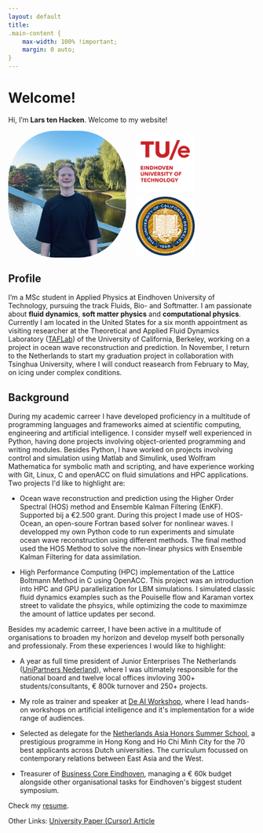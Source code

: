 ```yaml
---
layout: default
title:
.main-content { 
    max-width: 100% !important; 
    margin: 0 auto;
}
---
```

# Welcome!

Hi, I’m **Lars ten Hacken**. Welcome to my website!

<div style="display: flex; align-items: center; gap: 20px;">
  <img src="assets/profile.jpeg" alt="Profile picture" style="width: 240px; border-radius: 40%;">
  <div style="display: flex; flex-direction: column; gap: 10px;">
    <img src="assets/TUE.png" alt="TU Delft logo" style="width: 120px;">
    <img src="assets/Berkeley.png" alt="UC Berkeley logo" style="width: 120px;">
    </div>
</div>

## Profile
I’m a MSc student in Applied Physics at Eindhoven University of Technology, pursuing the track Fluids, Bio- and Softmatter. I am passionate about **fluid dynamics**, **soft matter physics** and **computational physics**. Currently I am located in the United States for a six month appointment as visiting researcher at the Theoretical and Applied Fluid Dynamics Laboratory ([TAFLab](https://taflab.berkeley.edu/)) of the University of California, Berkeley, working on a project in ocean wave reconstruction and prediction. In November, I return to the Netherlands to start my graduation project in collaboration with Tsinghua University, where I will conduct reasearch from February to May, on icing under complex conditions.

## Background 
During my academic carreer I have developed proficiency in a multitude of programming languages and frameworks aimed at scientific computing, engineering and artificial intelligence. I consider myself well experienced in Python, having done projects involving object-oriented programming and writing modules. Besides Python, I have worked on projects involving control and simulation using Matlab and Simulink, used Wolfram Mathematica for symbolic math and scripting, and have experience working with Git, Linux, C and openACC on fluid simulations and HPC applications. Two projects I'd like to highlight are:

- Ocean wave reconstruction and prediction using the Higher Order Spectral (HOS) method and Ensemble Kalman Filtering (EnKF). Supported bij a €2.500 grant. During this project I made use of HOS-Ocean, an open-soure Fortran based solver for nonlinear waves. I developped my own Python code to run experiments and simulate ocean wave reconstruction using different methods. The final method used the HOS Method to solve the non-linear physics with Ensemble Kalman Filtering for data assimilation. 

- High Performance Computing (HPC) implementation of the Lattice Boltmann Method in C using OpenACC. This project was an introduction into HPC and GPU parallelization for LBM simulations. I simulated classic fluid dynamics examples such as the Pouiselle flow and Karaman vortex street to validate the phsyics, while optimizing the code to maximimze the amount of lattice updates per second. 

Besides my academic carreer, I have been active in a multitude of organisations to broaden my horizon and develop myself both personally and professionaly. From these experiences I would like to highlight: 

- A year as full time president of Junior Enterprises The Netherlands ([UniPartners Nederland](https://www.unipartners.nl/nederland/)), where I was ultimately responsible for the national board and twelve local offices invloving 300+ students/consultants, € 800k turnover and 250+ projects. 

- My role as trainer and speaker at [De AI Workshop](https://www.deaiworkshop.nl/), where I lead hands-on workshops on artificial intelligence and it's implementation for a wide range of audiences. 

- Selected as delegate for the [Netherlands Asia Honors Summer School](https://www.nahss.nl/en/), a prestigious programme in Hong Kong and Ho Chi Minh City for the 70 best applicants across Dutch universities. The curriculum focussed on contemporary relations between East Asia and the West.

- Treasurer of [Business Core Eindhoven](https://www.business-core.nl/), managing a € 60k budget alongside other organisational tasks for Eindhoven's biggest student symposium. 

Check my [resume](assets/Lars_ten_Hacken_CV.pdf).

Other Links: 
[University Paper (Cursor) Article](https://www.cursor.tue.nl/en/campus/2025/juli/week-1/and-how-are-things-in-berkeley)